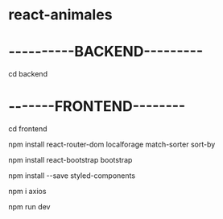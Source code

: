 # react-animales

# ----------BACKEND---------

cd backend

# -------FRONTEND--------

cd frontend

npm install react-router-dom localforage match-sorter sort-by

npm install react-bootstrap bootstrap

npm install --save styled-components

npm i axios

npm run dev
